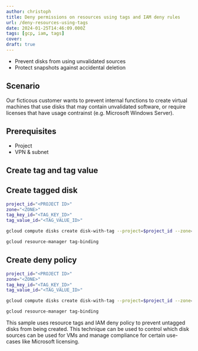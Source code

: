 ```yaml
---
author: christoph
title: Deny permissions on resources using tags and IAM deny rules
url: /deny-resources-using-tags
date: 2024-01-25T14:46:09.000Z
tags: [gcp, iam, tags]
cover:
draft: true
---
```


* Prevent disks from using unvalidated sources
* Protect snapshots against accidental deletion

## Scenario

Our ficticous customer wants to prevent internal functions to create virtual machines that use disks that may contain unvalidated software, or require licenses that have usage contrainst (e.g. Microsoft Windows Server). 

## Prerequisites

* Project
* VPN & subnet

## Create tag and tag value



## Create tagged disk

```sh
project_id="<PROJECT ID>"
zone="<ZONE>"
tag_key_id="<TAG_KEY_ID>"
tag_value_id="<TAG_VALUE_ID>"

gcloud compute disks create disk-with-tag --project=$project_id --zone=$zone

gcloud resource-manager tag-binding 
```

## Create deny policy

```sh
project_id="<PROJECT ID>"
zone="<ZONE>"
tag_key_id="<TAG_KEY_ID>"
tag_value_id="<TAG_VALUE_ID>"

gcloud compute disks create disk-with-tag --project=$project_id --zone=$zone

gcloud resource-manager tag-binding 
```

This sample uses resource tags and IAM deny policy to prevent untagged disks from being created. This technique can be used to control which disk sources can be used for VMs and manage compliance for certain use-cases like Microsoft licensing.
